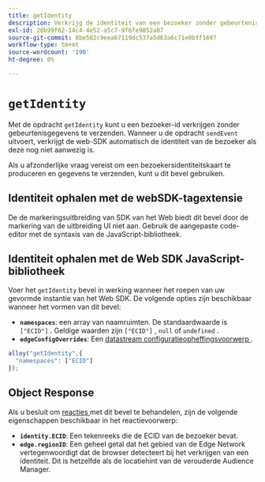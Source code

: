 ```yaml
---
title: getIdentity
description: Verkrijg de identiteit van een bezoeker zonder gebeurtenisgegevens te verzenden.
exl-id: 28b99f62-14c4-4e52-a5c7-9f6fe9852a87
source-git-commit: 8be502c9eea67119dc537a5d63a6c71e0bff1697
workflow-type: tm+mt
source-wordcount: '190'
ht-degree: 0%

---
```


# `getIdentity`

Met de opdracht `getIdentity` kunt u een bezoeker-id verkrijgen zonder gebeurtenisgegevens te verzenden. Wanneer u de opdracht `sendEvent` uitvoert, verkrijgt de web-SDK automatisch de identiteit van de bezoeker als deze nog niet aanwezig is.

Als u afzonderlijke vraag vereist om een bezoekersidentiteitskaart te produceren en gegevens te verzenden, kunt u dit bevel gebruiken.

## Identiteit ophalen met de webSDK-tagextensie

De de markeringsuitbreiding van SDK van het Web biedt dit bevel door de markering van de uitbreiding UI niet aan. Gebruik de aangepaste code-editor met de syntaxis van de JavaScript-bibliotheek.

## Identiteit ophalen met de Web SDK JavaScript-bibliotheek

Voer het `getIdentity` bevel in werking wanneer het roepen van uw gevormde instantie van het Web SDK. De volgende opties zijn beschikbaar wanneer het vormen van dit bevel:

* **`namespaces`**: een array van naamruimten. De standaardwaarde is `["ECID"]` . Geldige waarden zijn `["ECID"]` , `null` of `undefined` .
* **`edgeConfigOverrides`**: Een [ datastream configuratieopheffingsvoorwerp ](datastream-overrides.md).

```js
alloy("getIdentity",{
  "namespaces": ["ECID"]
});
```

## Object Response

Als u besluit om [ reacties ](command-responses.md) met dit bevel te behandelen, zijn de volgende eigenschappen beschikbaar in het reactievoorwerp:

* **`identity.ECID`**: Een tekenreeks die de ECID van de bezoeker bevat.
* **`edge.regionID`**: Een geheel getal dat het gebied van de Edge Network vertegenwoordigt dat de browser detecteert bij het verkrijgen van een identiteit. Dit is hetzelfde als de locatiehint van de verouderde Audience Manager.
